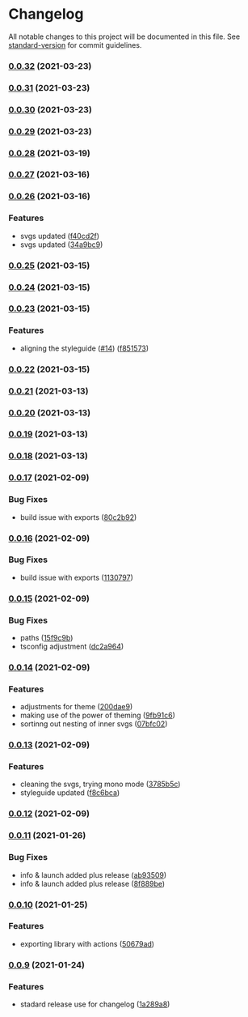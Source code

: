 # Changelog

All notable changes to this project will be documented in this file. See [standard-version](https://github.com/conventional-changelog/standard-version) for commit guidelines.

### [0.0.32](https://github.com/excelWithBusiness/webmobile-svg-library/compare/v0.0.31...v0.0.32) (2021-03-23)

### [0.0.31](https://github.com/excelWithBusiness/webmobile-svg-library/compare/v0.0.30...v0.0.31) (2021-03-23)

### [0.0.30](https://github.com/excelWithBusiness/webmobile-svg-library/compare/v0.0.29...v0.0.30) (2021-03-23)

### [0.0.29](https://github.com/excelWithBusiness/webmobile-svg-library/compare/v0.0.28...v0.0.29) (2021-03-23)

### [0.0.28](https://github.com/excelWithBusiness/webmobile-svg-library/compare/v0.0.27...v0.0.28) (2021-03-19)

### [0.0.27](https://github.com/excelWithBusiness/webmobile-svg-library/compare/v0.0.25...v0.0.27) (2021-03-16)

### [0.0.26](https://github.com/excelWithBusiness/webmobile-svg-library/compare/v0.0.25...v0.0.26) (2021-03-16)


### Features

* svgs updated ([f40cd2f](https://github.com/excelWithBusiness/webmobile-svg-library/commit/f40cd2f601560954960200782177385a73a74cfe))
* svgs updated ([34a9bc9](https://github.com/excelWithBusiness/webmobile-svg-library/commit/34a9bc92c54d02ddeed03b05fe3e97a2ee389d2b))

### [0.0.25](https://github.com/excelWithBusiness/webmobile-svg-library/compare/v0.0.24...v0.0.25) (2021-03-15)

### [0.0.24](https://github.com/excelWithBusiness/webmobile-svg-library/compare/v0.0.23...v0.0.24) (2021-03-15)

### [0.0.23](https://github.com/excelWithBusiness/webmobile-svg-library/compare/v0.0.22...v0.0.23) (2021-03-15)


### Features

* aligning the styleguide ([#14](https://github.com/excelWithBusiness/webmobile-svg-library/issues/14)) ([f851573](https://github.com/excelWithBusiness/webmobile-svg-library/commit/f851573ea061ffb6733a17ad2edf70ccbf8292c8))

### [0.0.22](https://github.com/excelWithBusiness/webmobile-svg-library/compare/v0.0.21...v0.0.22) (2021-03-15)

### [0.0.21](https://github.com/excelWithBusiness/webmobile-svg-library/compare/v0.0.20...v0.0.21) (2021-03-13)

### [0.0.20](https://github.com/excelWithBusiness/webmobile-svg-library/compare/v0.0.19...v0.0.20) (2021-03-13)

### [0.0.19](https://github.com/excelWithBusiness/webmobile-svg-library/compare/v0.0.18...v0.0.19) (2021-03-13)

### [0.0.18](https://github.com/excelWithBusiness/webmobile-svg-library/compare/v0.0.17...v0.0.18) (2021-03-13)

### [0.0.17](https://github.com/excelWithBusiness/webmobile-svg-library/compare/v0.0.16...v0.0.17) (2021-02-09)


### Bug Fixes

* build issue with exports ([80c2b92](https://github.com/excelWithBusiness/webmobile-svg-library/commit/80c2b92a9b3f1be123f5c5e300e055ed9ce23500))

### [0.0.16](https://github.com/excelWithBusiness/webmobile-svg-library/compare/v0.0.15...v0.0.16) (2021-02-09)


### Bug Fixes

* build issue with exports ([1130797](https://github.com/excelWithBusiness/webmobile-svg-library/commit/1130797f86579f5ce4e0356bb452163d88f3937b))

### [0.0.15](https://github.com/excelWithBusiness/webmobile-svg-library/compare/v0.0.14...v0.0.15) (2021-02-09)


### Bug Fixes

* paths ([15f9c9b](https://github.com/excelWithBusiness/webmobile-svg-library/commit/15f9c9bd1cf39ca24372b48a0b2c676b1b0f5530))
* tsconfig adjustment ([dc2a964](https://github.com/excelWithBusiness/webmobile-svg-library/commit/dc2a964832dbf73588be3902e8712269b8f77efe))

### [0.0.14](https://github.com/excelWithBusiness/webmobile-svg-library/compare/v0.0.13...v0.0.14) (2021-02-09)


### Features

* adjustments for theme ([200dae9](https://github.com/excelWithBusiness/webmobile-svg-library/commit/200dae96b3b1e7dc589a99028b37b618c8887575))
* making use of the power of theming ([9fb91c6](https://github.com/excelWithBusiness/webmobile-svg-library/commit/9fb91c67556f1cb918dcd7455fc7ade10f5fda72))
* sortinng out nesting of inner svgs ([07bfc02](https://github.com/excelWithBusiness/webmobile-svg-library/commit/07bfc02fb9018ec068cd9d49a4c9aec802454639))

### [0.0.13](https://github.com/excelWithBusiness/webmobile-svg-library/compare/v0.0.12...v0.0.13) (2021-02-09)


### Features

* cleaning the svgs, trying mono mode ([3785b5c](https://github.com/excelWithBusiness/webmobile-svg-library/commit/3785b5c714bac615bf5d302c8948ea207703b86b))
* styleguide updated ([f8c6bca](https://github.com/excelWithBusiness/webmobile-svg-library/commit/f8c6bca234fc82633815309d21b87651e9d5d0ff))

### [0.0.12](https://github.com/excelWithBusiness/webmobile-svg-library/compare/v0.0.11...v0.0.12) (2021-02-09)

### [0.0.11](https://github.com/excelWithBusiness/webmobile-svg-library/compare/v0.0.10...v0.0.11) (2021-01-26)


### Bug Fixes

* info & launch added plus release ([ab93509](https://github.com/excelWithBusiness/webmobile-svg-library/commit/ab935095128222375405282252f0aa8048e9b013))
* info & launch added plus release ([8f889be](https://github.com/excelWithBusiness/webmobile-svg-library/commit/8f889bec89117cf1f71e6fce0a2ebebb07a4f28c))

### [0.0.10](https://github.com/excelWithBusiness/webmobile-svg-library/compare/v0.0.8...v0.0.10) (2021-01-25)


### Features

* exporting library with actions ([50679ad](https://github.com/excelWithBusiness/webmobile-svg-library/commit/50679ad72f12a0b9138cbb660604c98112608057))

### [0.0.9](https://github.com/excelWithBusiness/webmobile-svg-library/compare/v0.0.8...v0.0.9) (2021-01-24)


### Features

* stadard release use for changelog ([1a289a8](https://github.com/excelWithBusiness/webmobile-svg-library/commit/1a289a85735ef36fa1a2106b1b39ff2f718b10eb))
